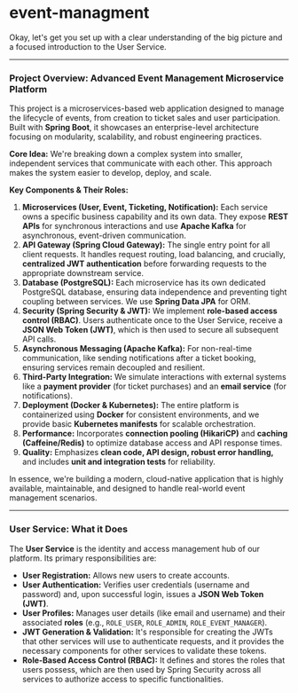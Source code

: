 # event-managment
Okay, let's get you set up with a clear understanding of the big picture and a focused introduction to the User Service.

---

### Project Overview: Advanced Event Management Microservice Platform

This project is a microservices-based web application designed to manage the lifecycle of events, from creation to ticket sales and user participation. Built with **Spring Boot**, it showcases an enterprise-level architecture focusing on modularity, scalability, and robust engineering practices.

**Core Idea:** We're breaking down a complex system into smaller, independent services that communicate with each other. This approach makes the system easier to develop, deploy, and scale.

**Key Components & Their Roles:**

1.  **Microservices (User, Event, Ticketing, Notification):** Each service owns a specific business capability and its own data. They expose **REST APIs** for synchronous interactions and use **Apache Kafka** for asynchronous, event-driven communication.
2.  **API Gateway (Spring Cloud Gateway):** The single entry point for all client requests. It handles request routing, load balancing, and crucially, **centralized JWT authentication** before forwarding requests to the appropriate downstream service.
3.  **Database (PostgreSQL):** Each microservice has its own dedicated PostgreSQL database, ensuring data independence and preventing tight coupling between services. We use **Spring Data JPA** for ORM.
4.  **Security (Spring Security & JWT):** We implement **role-based access control (RBAC)**. Users authenticate once to the User Service, receive a **JSON Web Token (JWT)**, which is then used to secure all subsequent API calls.
5.  **Asynchronous Messaging (Apache Kafka):** For non-real-time communication, like sending notifications after a ticket booking, ensuring services remain decoupled and resilient.
6.  **Third-Party Integration:** We simulate interactions with external systems like a **payment provider** (for ticket purchases) and an **email service** (for notifications).
7.  **Deployment (Docker & Kubernetes):** The entire platform is containerized using **Docker** for consistent environments, and we provide basic **Kubernetes manifests** for scalable orchestration.
8.  **Performance:** Incorporates **connection pooling (HikariCP)** and **caching (Caffeine/Redis)** to optimize database access and API response times.
9.  **Quality:** Emphasizes **clean code, API design, robust error handling,** and includes **unit and integration tests** for reliability.

In essence, we're building a modern, cloud-native application that is highly available, maintainable, and designed to handle real-world event management scenarios.

---

### User Service: What it Does

The **User Service** is the identity and access management hub of our platform. Its primary responsibilities are:

*   **User Registration:** Allows new users to create accounts.
*   **User Authentication:** Verifies user credentials (username and password) and, upon successful login, issues a **JSON Web Token (JWT)**.
*   **User Profiles:** Manages user details (like email and username) and their associated **roles** (e.g., `ROLE_USER`, `ROLE_ADMIN`, `ROLE_EVENT_MANAGER`).
*   **JWT Generation & Validation:** It's responsible for creating the JWTs that other services will use to authenticate requests, and it provides the necessary components for other services to validate these tokens.
*   **Role-Based Access Control (RBAC):** It defines and stores the roles that users possess, which are then used by Spring Security across all services to authorize access to specific functionalities.
